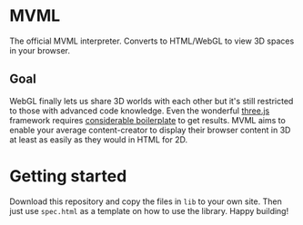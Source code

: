 # MVML

The official MVML interpreter. Converts to HTML/WebGL to view 3D spaces in your browser.

## Goal

WebGL finally lets us share 3D worlds with each other but it's still restricted to those with advanced code knowledge. Even the wonderful [three.js](http://threejs.org/) framework requires [considerable boilerplate](http://jsfiddle.net/5hgbu/) to get results. MVML aims to enable your average content-creator to display their browser content in 3D at least as easily as they would in HTML for 2D.

# Getting started

Download this repository and copy the files in `lib` to your own site. Then just use `spec.html` as a template on how to use the library. Happy building!
